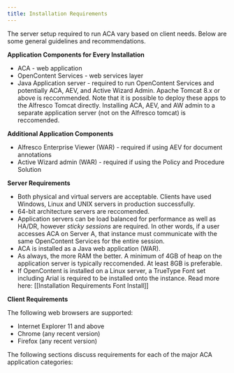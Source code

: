 ```yaml
---
title: Installation Requirements
---
```


The server setup required to run ACA vary based on client needs.  Below are some general guidelines and recommendations.

**Application Components for Every Installation**
- ACA - web application
- OpenContent Services - web services layer
- Java Application server - required to run OpenContent Services and potentially ACA, AEV, and Active Wizard Admin.  Apache Tomcat 8.x or above is reccommended. Note that it is possible to deploy these apps to the Alfresco Tomcat directly. Installing ACA, AEV, and AW admin to a separate application server (not on the Alfresco tomcat) is reccomended.

**Additional Application Components**
- Alfresco Enterprise Viewer (WAR) - required if using AEV for document annotations
- Active Wizard admin (WAR) - required if using the Policy and Procedure Solution

**Server Requirements**
- Both physical and virtual servers are acceptable.  Clients have used Windows, Linux and UNIX servers in production successfully.
- 64-bit architecture servers are reccomended. 
- Application servers can be load balanced for performance as well as HA/DR, however *sticky sessions* are required.  In other words, if a user accesses ACA on Server A, that instance must communicate with the same OpenContent Services for the entire session.
- ACA is installed as a Java web application (WAR). 
- As always, the more RAM the better.  A minimum of 4GB of heap on the application server is typically reccomended.  At least 8GB is preferable.
- If OpenContent is installed on a Linux server, a TrueType Font set including Arial is required to be installed onto the instance.  Read more here: [[Installation Requirements Font Install]]

**Client Requirements**

The following web browsers are supported:
- Internet Explorer 11 and above
- Chrome (any recent version)
- Firefox (any recent version)

The following sections discuss requirements for each of the major ACA application categories:
